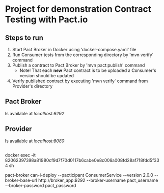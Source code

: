 # Project for demonstration Contract Testing with Pact.io

## Steps to run

1. Start Pact Broker in Docker using 'docker-compose.yaml' file
2. Run Consumer tests from the corresponding directory by 'mvn verify' command
3. Publish a contract to Pact Broker by 'mvn pact:publish' command
    * Note! That each **new** Pact contract is to be uploaded a Consumer's version
      should be updated
4. Verify published contract by executing 'mvn verify' command from Provider's directory

## Pact Broker

Is available at _localhost:9292_

## Provider

Is available at _localhost:8080_

## 

docker exec -it 82062397398a81980cf9d7f70d0117b6cabe0e8c006a008fd28af718fdd5f334 sh

pact-broker can-i-deploy --pacticipant ConsumerService --version 2.0.0 --broker-base-url http://broker_app:9292 --broker-username pact_username --broker-password pact_password
